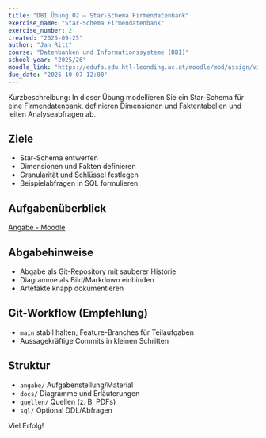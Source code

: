 ```yaml
---
title: "DBI Übung 02 – Star-Schema Firmendatenbank"
exercise_name: "Star-Schema Firmendatenbank"
exercise_number: 2
created: "2025-09-25"
author: "Jan Ritt"
course: "Datenbanken und Informationssysteme (DBI)"
school_year: "2025/26"
moodle_link: "https://edufs.edu.htl-leonding.ac.at/moodle/mod/assign/view.php?id=214385"
due_date: "2025-10-07-12:00"
---
```


Kurzbeschreibung: In dieser Übung modellieren Sie ein Star-Schema für eine Firmendatenbank, definieren Dimensionen und Faktentabellen und leiten Analyseabfragen ab.

## Ziele

- Star-Schema entwerfen
- Dimensionen und Fakten definieren
- Granularität und Schlüssel festlegen
- Beispielabfragen in SQL formulieren

## Aufgabenüberblick

[Angabe - Moodle](angabe/moodle_angabe.md)

## Abgabehinweise

- Abgabe als Git-Repository mit sauberer Historie
- Diagramme als Bild/Markdown einbinden
- Artefakte knapp dokumentieren

## Git-Workflow (Empfehlung)

- `main` stabil halten; Feature-Branches für Teilaufgaben
- Aussagekräftige Commits in kleinen Schritten

## Struktur

- `angabe/` Aufgabenstellung/Material
- `docs/` Diagramme und Erläuterungen
- `quellen/` Quellen (z. B. PDFs)
- `sql/` Optional DDL/Abfragen

Viel Erfolg!
